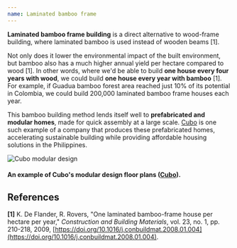 ```yaml
---
name: Laminated bamboo frame
---
```


**Laminated bamboo frame building** is a direct alternative to wood-frame building, where laminated bamboo is used instead of wooden beams [1].

Not only does it lower the environmental impact of the built environment, but bamboo also has a much higher annual yield per hectare compared to wood [1]. In other words, where we'd be able to build **one house every four years with wood**, we could build **one house every year with bamboo** [1]. For example, if Guadua bamboo forest area reached just 10% of its potential in Colombia, we could build 200,000 laminated bamboo frame houses each year.

This bamboo building method lends itself well to **prefabricated and modular homes**, made for quick assembly at a large scale. [Cubo](https://cubo.ph/) is one such example of a company that produces these prefabricated homes, accelerating sustainable building while providing affordable housing solutions in the Philippines.

![Cubo modular design](images/cubo.jpg)

#### An example of Cubo's modular design floor plans ([Cubo](https://cubo.ph/)).

## References

**[1]** K. De Flander, R. Rovers, "One laminated bamboo-frame house per hectare per year," _Construction and Building Materials_, vol. 23, no. 1, pp. 210-218, 2009, [https://doi.org/10.1016/j.conbuildmat.2008.01.004](https://doi.org/10.1016/j.conbuildmat.2008.01.004).
